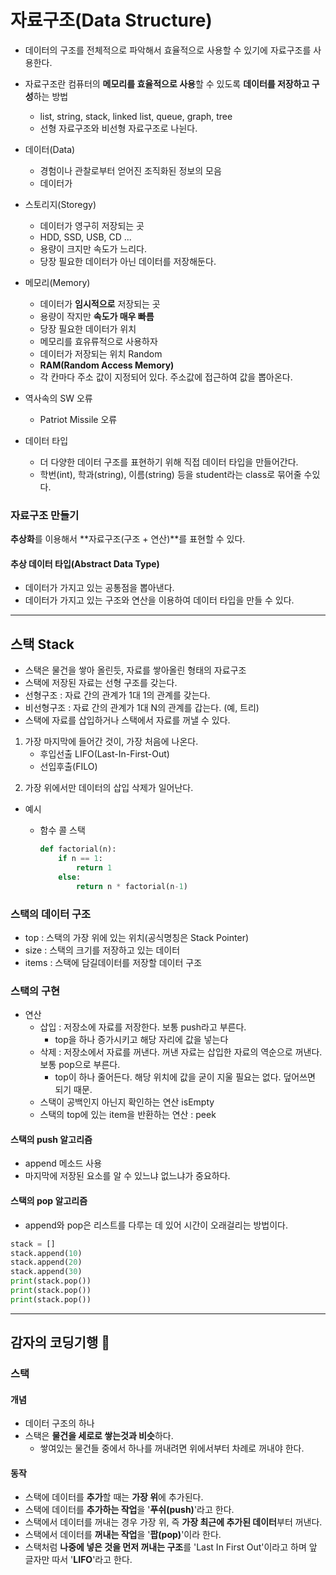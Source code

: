 # 자료구조(Data Structure)

- 데이터의 구조를 전체적으로 파악해서 효율적으로 사용할 수 있기에 자료구조를 사용한다.

- 자료구조란 컴퓨터의 **메모리를 효율적으로 사용**할 수 있도록 **데이터를 저장하고 구성**하는 방법
  - list, string, stack, linked list, queue, graph, tree
  - 선형 자료구조와 비선형 자료구조로 나뉜다.



- 데이터(Data)
  - 경험이나 관찰로부터 얻어진 조직화된 정보의 모음
  - 데이터가

- 스토리지(Storegy)
  - 데이터가 영구히 저장되는 곳
  - HDD, SSD, USB, CD ...
  - 용량이 크지만 속도가 느리다.
  - 당장 필요한 데이터가 아닌 데이터를 저장해둔다.
- 메모리(Memory)
  - 데이터가 **임시적으로** 저장되는 곳
  - 용량이 작지만 **속도가 매우 빠름**
  - 당장 필요한 데이터가 위치
  - 메모리를 효유류적으로 사용하자
  - 데이터가 저장되는 위치 Random
  - **RAM(Random Access Memory)**
  - 각 칸마다 주소 값이 지정되어 있다. 주소값에 접근하여 값을 뽑아온다.
- 역사속의 SW 오류
  - Patriot Missile 오류

- 데이터 타입
  - 더 다양한 데이터 구조를 표현하기 위해 직접 데이터 타입을 만들어간다.
  - 학번(int), 학과(string), 이름(string) 등을 student라는 class로 묶어줄 수있다.



### 자료구조 만들기

**추상화**를 이용해서 **자료구조(구조 + 연산)**를 표현할 수 있다.

#### 추상 데이터 타입(Abstract Data Type)

- 데이터가 가지고 있는 공통점을 뽑아낸다.
- 데이터가 가지고 있는 구조와 연산을 이용하여 데이터 타입을 만들 수 있다.

---



## 스택 Stack

- 스택은 물건을 쌓아 올린듯, 자료를 쌓아올린 형태의 자료구조
-  스택에 저장된 자료는 선형 구조를 갖는다.
  - 선형구조 : 자료 간의 관계가 1대 1의 관계를 갖는다.
  - 비선형구조 : 자료 간의 관계가 1대 N의 관계를 갑는다. (예, 트리)
- 스택에 자료를 삽입하거나 스택에서 자료를 꺼낼 수 있다.



1) 가장 마지막에 들어간 것이, 가장 처음에 나온다.
   - 후입선출 LIFO(Last-In-First-Out)
   - 선입후출(FILO)

2. 가장 위에서만 데이터의 삽입 삭제가 일어난다.



- 예시

  - 함수 콜 스택

    ``` python
    def factorial(n):
        if n == 1:
            return 1
        else:
            return n * factorial(n-1)
    ```

### 스택의 데이터 구조

- top : 스택의 가장 위에 있는 위치(공식명칭은 Stack Pointer)
- size : 스택의 크기를 저장하고 있는 데이터
- items :  스택에 담길데이터를 저장할 데이터 구조



### 스택의 구현

- 연산
  - 삽입 : 저장소에 자료를 저장한다. 보통 push라고 부른다.
    - top을 하나 증가시키고 해당 자리에 값을 넣는다
  - 삭제 : 저장소에서 자료를 꺼낸다. 꺼낸 자료는 삽입한 자료의 역순으로 꺼낸다. 보통 pop으로 부른다.
    - top이 하나 줄어든다. 해당 위치에 값을 굳이 지울 필요는 없다. 덮어쓰면 되기 때문.
  - 스택이 공백인지 아닌지 확인하는 연산 isEmpty
  - 스택의 top에 있는 item을 반환하는 연산 : peek

#### 스택의 push 알고리즘

- append 메소드 사용
- 마지막에 저장된 요소를 알 수 있느냐 없느냐가 중요하다.

#### 스택의 pop 알고리즘

- append와 pop은 리스트를 다루는 데 있어 시간이 오래걸리는 방법이다.



``` python
stack = []
stack.append(10)
stack.append(20)
stack.append(30)
print(stack.pop())
print(stack.pop())
print(stack.pop())
```





---

## 감자의 코딩기행 🥔

### 스택

#### 개념

- 데이터 구조의 하나
- 스택은 **물건을 세로로 쌓는것과 비슷**하다.
  - 쌓여있는 물건들 중에서 하나를 꺼내려면 위에서부터 차례로 꺼내야 한다.

#### 동작

- 스택에 데이터를 **추가**할 때는 **가장 위**에 추가된다.
- 스택에 데이터를 **추가하는 작업**을 '**푸쉬(push)**'라고 한다.
- 스택에서 데이터를 꺼내는 경우 가장 위,  즉 **가장 최근에 추가된 데이터**부터 꺼낸다.
- 스택에서 데이터를 **꺼내는 작업**을 '**팝(pop)**'이라 한다.
- 스택처럼 **나중에 넣은 것을 먼저 꺼내는 구조**를 'Last In First Out'이라고 하며 앞 글자만 따서 '**LIFO**'라고 한다.
